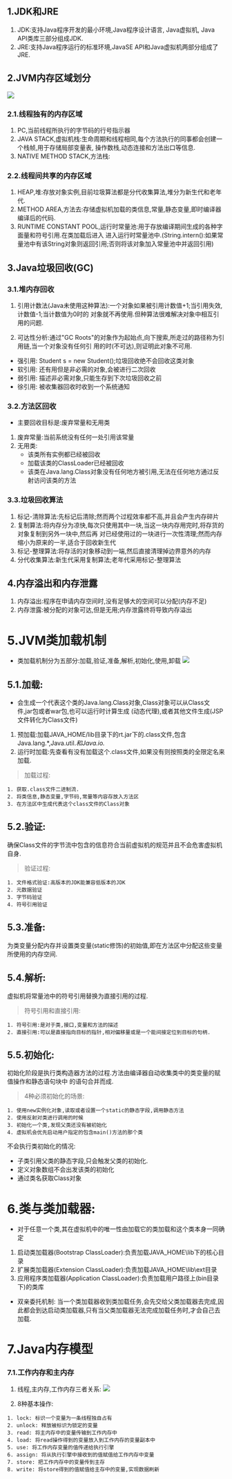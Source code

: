 ## 1.JDK和JRE
1. JDK:支持Java程序开发的最小环境,Java程序设计语言, Java虚拟机, Java API类库三部分组成JDK.
2. JRE:支持Java程序运行的标准环境,JavaSE API和Java虚拟机两部分组成了JRE.

## 2.JVM内存区域划分
![](./images/jvmstructure.png)

### 2.1.线程独有的内存区域
1. PC,当前线程所执行的字节码的行号指示器
2. JAVA STACK,虚拟机栈:生命周期和线程相同,每个方法执行的同事都会创建一个栈帧,用于存储局部变量表,
操作数栈,动态连接和方法出口等信息.
3. NATIVE METHOD STACK,方法栈:

### 2.2.线程间共享的内存区域
1. HEAP,堆:存放对象实例,目前垃圾算法都是分代收集算法,堆分为新生代和老年代.
2. METHOD AREA,方法去:存储虚拟机加载的类信息,常量,静态变量,即时编译器编译后的代码.
3. RUNTIME CONSTANT POOL,运行时常量池:用于存放编译期间生成的各种字面量和符号引用.在类加载后进入
进入运行时常量池中.(String.intern():如果常量池中有该String对象则返回引用;否则将该对象加入常量池中并返回引用)

## 3.Java垃圾回收(GC)
### 3.1.堆内存回收
1. 引用计数法(Java未使用这种算法):一个对象如果被引用计数值+1;当引用失效,计数值-1;当计数值为0时的
对象就不再使用.但种算法很难解决对象中相互引用的问题.

2. 可达性分析:通过"GC Roots"的对象作为起始点,向下搜索,所走过的路径称为引用链,当一个对象没有任何引
用的时(不可达),则证明此对象不可用.

- 强引用: Student s = new Student();垃圾回收绝不会回收这类对象
- 软引用: 还有用但是非必需的对象,会被进行二次回收
- 弱引用: 描述非必需对象,只能生存到下次垃圾回收之前
- 徐引用: 被收集器回收时收到一个系统通知

### 3.2.方法区回收
- 主要回收目标是:废弃常量和无用类
1. 废弃常量:当前系统没有任何一处引用该常量
2. 无用类:
    + 该类所有实例都已经被回收
    + 加载该类的ClassLoader已经被回收
    + 该类在Java.lang.Class对象没有任何地方被引用,无法在任何地方通过反射访问该类的方法
    
### 3.3.垃圾回收算法
1. 标记-清除算法:先标记后清除;然而两个过程效率都不高,并且会产生内存碎片
2. 复制算法:将内存分为凉快,每次只使用其中一块,当这一块内存用完时,将存货的对象复制到另外一块中,然后再
对已经使用过的一块进行一次性清理;然而内存缩小为原来的一半,适合于回收新生代
3. 标记-整理算法:将存活的对象移动到一端,然后直接清理掉边界意外的内存
4. 分代收集算法:新生代采用复制算法;老年代采用标记-整理算法

## 4.内存溢出和内存泄露
1. 内存溢出:程序在申请内存空间时,没有足够大的空间可以分配(内存不足)
2. 内存泄露:被分配的对象可达,但是无用;内存泄露终将导致内存溢出

# 5.JVM类加载机制
- 类加载机制分为五部分:加载,验证,准备,解析,初始化,使用,卸载
![](./images/Jvm1.png)

## 5.1.加载:
- 会生成一个代表这个类的Java.lang.Class对象,Class对象可以从Class文件,jar包或者war包,也可以运行时计算生成
(动态代理),或者其他文件生成(JSP文件转化为Class文件)

1. 预加载:加载JAVA_HOME/lib目录下的rt.jar下的.class文件,包含Java.lang.*,Java.util.*和Java.io.*
2. 运行时加载:先查看有没有加载这个.class文件,如果没有则按照类的全限定名来加载.

>加载过程:
>
    1. 获取.class文件二进制流.
    2. 将类信息,静态变量,字节码,常量等内容存放入方法区
    3. 在方法区中生成代表这个class文件的Class对象

## 5.2.验证:
确保Class文件的字节流中包含的信息符合当前虚拟机的规范并且不会危害虚拟机自身.

>验证过程:
>
    1. 文件格式验证:高版本的JDK能兼容低版本的JDK
    2. 元数据验证
    3. 字节码验证
    4. 符号引用验证

## 5.3.准备:
为类变量分配内存并设置类变量(static修饰)的初始值,即在方法区中分配这些变量所使用的内存空间.

## 5.4.解析:
虚拟机将常量池中的符号引用替换为直接引用的过程.

>符号引用和直接引用:
>
    1. 符号引用:是对于类,接口,变量和方法的描述
    2. 直接引用:可以是直接指向目标的指针,相对偏移量或是一个能间接定位到目标的句柄.

## 5.5.初始化:
初始化阶段是执行类构造器<client>方法的过程.<client>方法由编译器自动收集类中的类变量的赋值操作和静态语句块中
的语句合并而成.

>4种必须初始化的场景:
>
    1. 使用new实例化对象,读取或者设置一个static的静态字段,调用静态方法
    2. 使用反射对类进行调用的时候
    3. 初始化一个类,发现父类还没有被初始化
    4. 虚拟机会优先启动用户指定的包含main()方法的那个类

不会执行类初始化的情况:
- 子类引用父类的静态字段,只会触发父类的初始化.
- 定义对象数组不会出发该类的初始化
- 通过类名获取Class对象

# 6.类与类加载器:
- 对于任意一个类,其在虚拟机中的唯一性由加载它的类加载和这个类本身一同确定

1. 启动类加载器(Bootstrap ClassLoader):负责加载JAVA_HOME\lib下的核心目录
2. 扩展类加载器(Extension ClassLoader):负责加载JAVA_HOME\lib\ext目录
3. 应用程序类加载器(Application ClassLoader):负责加载用户路径上(bin目录下)的类库

- 双亲委托机制:
当一个类加载器收到类加载任务,会先交给父类加载器去完成,因此都会到达启动类加载器,只有当父类加载器无法完成加载任务时,才会自己去加载.

# 7.Java内存模型
### 7.1.工作内存和主内存
1. 线程,主内存,工作内存三者关系:
![](./images/工作内存和主内存.png)

2. 8种基本操作:
>
    1. lock: 标识一个变量为一条线程独自占有
    2. unlock: 释放被标识为锁定的变量
    3. read: 将主内存中的变量传输到工作内存中
    4. load: 将read操作得到的变量放入到工作内存的变量副本中
    5. use: 将工作内存变量的值传递给执行引擎
    6. assign: 将从执行引擎中接收到的值赋值给工作内存中变量
    7. store: 把工作内存中的变量传到主存
    8. write: 将store得到的值赋值给主存中的变量,实现数据刷新
    

